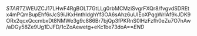 $START$ZWEUZCJ17LHwF4RgBOLT7GtLLg0rbMCMziSvgrFXQr8/fvgvdSDREtx4mPQmBupEhf6rJcS9iJKxHnthIdghYf3OA6sAhz6uUIEoXPqgWrIAf9kJDK9ORx2qcxQccmbxDt8NMWe3g9c886Br7bjQp3fPKRnS0lHzFzfh0eZu7O7nAw/aDGy58Ze9Ug1DJFD/1cZoAewetg+eKc1be73doA==$END$